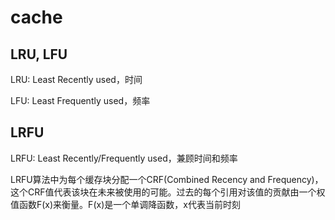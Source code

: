# cache

## LRU, LFU
LRU: Least Recently used，时间

LFU: Least Frequently used，频率

## LRFU
LRFU: Least Recently/Frequently used，兼顾时间和频率

LRFU算法中为每个缓存块分配一个CRF(Combined Recency and Frequency)，这个CRF值代表该块在未来被使用的可能。过去的每个引用对该值的贡献由一个权值函数F(x)来衡量。F(x)是一个单调降函数，x代表当前时刻
